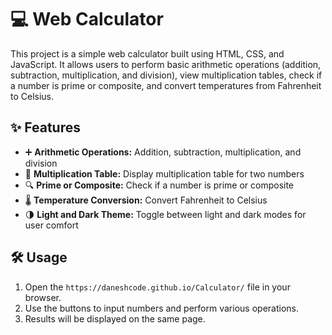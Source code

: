 # 💻 Web Calculator

This project is a simple web calculator built using HTML, CSS, and JavaScript. It allows users to perform basic arithmetic operations (addition, subtraction, multiplication, and division), view multiplication tables, check if a number is prime or composite, and convert temperatures from Fahrenheit to Celsius.

## ✨ Features
- ➕ **Arithmetic Operations:** Addition, subtraction, multiplication, and division
- 🔢 **Multiplication Table:** Display multiplication table for two numbers
- 🔍 **Prime or Composite:** Check if a number is prime or composite
- 🌡️ **Temperature Conversion:** Convert Fahrenheit to Celsius
- 🌗 **Light and Dark Theme:** Toggle between light and dark modes for user comfort

## 🛠️ Usage
1. Open the `https://daneshcode.github.io/Calculator/` file in your browser.
2. Use the buttons to input numbers and perform various operations.
3. Results will be displayed on the same page.
